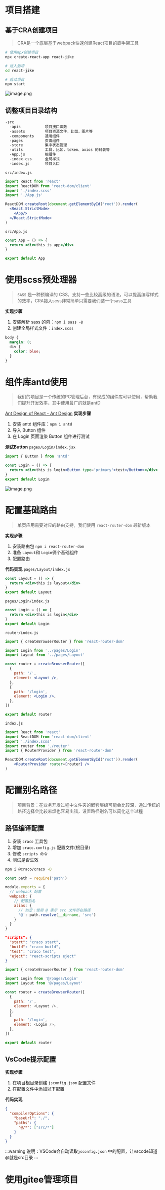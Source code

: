 # 项目搭建

## 基于CRA创建项目

> CRA是一个底层基于webpack快速创建React项目的脚手架工具

```bash
# 使用npx创建项目
npx create-react-app react-jike

# 进入到项
cd react-jike

# 启动项目
npm start
```

![image.png](assets/01.png)

## 调整项目目录结构 

```bash
-src
  -apis           项目接口函数
  -assets         项目资源文件，比如，图片等
  -components     通用组件
  -pages          页面组件
  -store          集中状态管理
  -utils          工具，比如，token、axios 的封装等
  -App.js         根组件
  -index.css      全局样式
  -index.js       项目入口
```

`src/index.js`

```jsx
import React from 'react'
import ReactDOM from 'react-dom/client'
import './index.scss'
import './App.js'

ReactDOM.createRoot(document.getElementById('root')).render(
  <React.StrictMode>
    <App/>
  </React.StrictMode>
)
```
`src/App.js`
```jsx
const App = () => {
  return <div>this is app</div>
}

export default App
```

# 使用scss预处理器

> `SASS` 是一种预编译的 CSS，支持一些比较高级的语法，可以提高编写样式的效率，CRA接入scss非常简单只需要我们装一个sass工具


**实现步骤**

1.  安装解析 sass 的包：`npm i sass -D` 
2.  创建全局样式文件：`index.scss` 

```css
body {
  margin: 0;
  div {
    color: blue;
  }
}
```

# 组件库antd使用

> 我们的项目是一个传统的PC管理后台，有现成的组件库可以使用，帮助我们提升开发效率，其中使用最广的就是antD

[Ant Design of React - Ant Design](https://ant.design/docs/react/introduce-cn)
**实现步骤**

1. 安装 antd 组件库：`npm i antd`
2. 导入 Button 组件
3. 在 Login 页面渲染 Button 组件进行测试

**测试Button**
`pages/Login/index.jsx`

```jsx
import { Button } from 'antd'

const Login = () => {
  return <div>this is login<Button type='primary'>test</Button></div>
}
export default Login
```

![image.png](assets/02.png)

# 配置基础路由

> 单页应用需要对应的路由支持，我们使用 `react-router-dom` 最新版本

**实现步骤**

1. 安装路由包  `npm i react-router-dom`
2. 准备 `Layout`和 `Login`俩个基础组件
3. 配置路由

**代码实现**
`pages/Layout/index.js`

```jsx
const Layout = () => {
  return <div>this is layout</div>
}
export default Layout
```

`pages/Login/index.js`

```jsx
const Login = () => {
  return <div>this is login</div>
}
export default Login
```

`router/index.js`

```jsx
import { createBrowserRouter } from 'react-router-dom'

import Login from '../pages/Login'
import Layout from '../pages/Layout'

const router = createBrowserRouter([
  {
    path: '/',
    element: <Layout />,
  },
  {
    path: '/login',
    element: <Login />,
  },
])

export default router
```

`index.js`

```jsx
import React from 'react'
import ReactDOM from 'react-dom/client'
import './index.scss'
import router from './router'
import { RouterProvider } from 'react-router-dom'

ReactDOM.createRoot(document.getElementById('root')).render(
    <RouterProvider router={router} />
)
```

# 配置别名路径

> 项目背景：在业务开发过程中文件夹的嵌套层级可能会比较深，通过传统的路径选择会比较麻烦也容易出错，设置路径别名可以简化这个过程

## 路径编译配置

1. 安装 `craco` 工具包
2. 增加 `craco.config.js` 配置文件(根目录)
3. 修改 `scripts 命令`
4. 测试是否生效

```bash
npm i @craco/craco -D
```

```javascript
const path = require('path')

module.exports = {
  // webpack 配置
  webpack: {
    // 配置别名
    alias: {
      // 约定：使用 @ 表示 src 文件所在路径
      '@': path.resolve(__dirname, 'src')
    }
  }
}
```

```json
"scripts": {
  "start": "craco start",
  "build": "craco build",
  "test": "craco test",
  "eject": "react-scripts eject"
}
```

```javascript
import { createBrowserRouter } from 'react-router-dom'

import Login from '@/pages/Login'
import Layout from '@/pages/Layout'

const router = createBrowserRouter([
  {
    path: '/',
    element: <Layout />,
  },
  {
    path: '/login',
    element: <Login />,
  },
])

export default router
```

## VsCode提示配置

**实现步骤**

1. 在项目根目录创建 `jsconfig.json` 配置文件
2. 在配置文件中添加以下配置

**代码实现**

```json
{
  "compilerOptions": {
    "baseUrl": "./",
    "paths": {
      "@/*": ["src/*"]
    }
  }
}
```

:::warning
说明：VSCode会自动读取`jsconfig.json` 中的配置，让vscode知道@就是src目录
:::

# 使用gitee管理项目